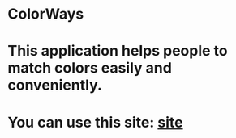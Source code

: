 # ColorWays
<h1>This application helps people to match colors easily and conveniently.</h1>

<h1>You can use this site: <a href="http://colorways.surge.sh/">site</a></h1>
